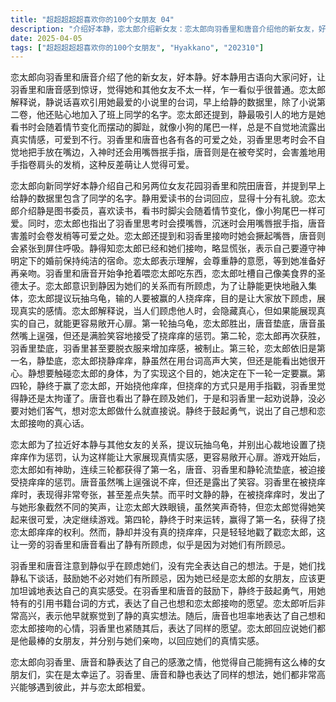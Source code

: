 ```yaml
---
title: "超超超超超喜欢你的100个女朋友 04"
description: "介绍好本静，恋太郎介绍新女友：恋太郎向羽香里和唐音介绍他的新女友，好本静。羽香里和唐音对静的到来表示欢迎，但对她用古语表达感到惊讶。介绍好本静，静的特点：恋太郎解释说，静喜欢用她最喜欢的小说里的台词说话。他还提到了静的可爱之处在于她看书时会随着情节变化而摆动的脚趾，羽香里和唐音的可爱之处在于她们的一些小习惯。静与恋太郎的亲密关系，静对亲吻的看法：恋太郎提到他会尊重静的意愿，等到她准备好再亲吻。静表示她要遵守神明定下的在婚姻前保持纯洁的宿命。静与恋太郎的亲密关系，羽香里和唐音争抢恋太郎：羽香里和唐音开始争抢着要喂恋太郎吃东西，恋太郎吐槽自己像是美食界的圣德太子。恋太郎意识到静因为羽香里和唐音的关系而有所顾虑，于是决定采取行动。通过游戏拉近关系，恋太郎的计划：恋太郎提议玩抽乌龟，输的人要被赢的人挠痒痒。他解释说，通过让大家展现真实的情感，可以更容易地敞开心扉，拉近彼此的距离。通过游戏拉近关系，抽乌龟游戏：游戏开始，恋太郎连续赢了三轮，唐音、羽香里和静分别输了游戏，并接受了挠痒痒的惩罚。静在被挠痒痒时，发出了与她平时形象截然不同的笑声。通过游戏拉近关系，静赢得游戏：第四轮，静赢得了游戏，可以挠恋太郎痒痒。但静只是轻轻地戳了戳恋太郎，羽香里和唐音看出了静的顾虑。坦诚相待，羽香里和唐音鼓励静：羽香里和唐音私下与静交谈，鼓励她表达自己的真实想法，不要因为她们而有所顾虑。她们告诉静，她已经是恋太郎的女朋友，没有必要客气，应该坦诚地表达自己的感受。坦诚相待，静表达真心：在羽香里和唐音的鼓励下，静鼓起勇气说出了自己的真心话，表示她也想和恋太郎接吻。恋太郎非常高兴，并表示他早就知道静的真实想法。坦诚相待，唐音和羽香里表达真心：羽香里和唐音也相继表达了自己想和恋太郎接吻的想法。恋太郎表示她们都是他最棒的女朋友，并和她们亲吻。结尾，恋太郎的幸福感言：恋太郎感慨自己能拥有这么好的女朋友们，感到非常幸福。羽香里、唐音和静也表达了同样的想法，大家都为能和彼此相遇而感到高兴。"
date: 2025-04-05
tags: ["超超超超超喜欢你的100个女朋友", "Hyakkano", "202310"]
---
```


恋太郎向羽香里和唐音介绍了他的新女友，好本静。好本静用古语向大家问好，让羽香里和唐音感到惊讶，觉得她和其他女友不太一样，乍一看似乎很普通。恋太郎解释说，静说话喜欢引用她最爱的小说里的台词，早上给静的数据里，除了小说第二卷，他还贴心地加入了班上同学的名字。恋太郎还提到，静最吸引人的地方是她看书时会随着情节变化而摆动的脚趾，就像小狗的尾巴一样，总是不自觉地流露出真实情感，可爱到不行。羽香里和唐音也各有各的可爱之处，羽香里思考时会不自觉地把手放在嘴边，入神时还会用嘴唇抿手指，唐音则是在被夸奖时，会害羞地用手指卷肩头的发梢，这种反差萌让人觉得可爱。

恋太郎向新同学好本静介绍自己和另两位女友花园羽香里和院田唐音，并提到早上给静的数据里包含了同学的名字。静用爱读书的台词回应，显得十分有礼貌。恋太郎介绍静是图书委员，喜欢读书，看书时脚尖会随着情节变化，像小狗尾巴一样可爱。同时，恋太郎也指出了羽香里思考时会摸嘴唇，沉迷时会用嘴唇抿手指，唐音害羞时会卷发梢等可爱之处。恋太郎还提到和羽香里接吻时她会撅起嘴唇，唐音则会紧张到屏住呼吸。静得知恋太郎已经和她们接吻，略显慌张，表示自己要遵守神明定下的婚前保持纯洁的宿命。恋太郎表示理解，会尊重静的意愿，等到她准备好再亲吻。羽香里和唐音开始争抢着喂恋太郎吃东西，恋太郎吐槽自己像美食界的圣德太子。恋太郎意识到静因为她们的关系而有所顾虑，为了让静能更快地融入集体，恋太郎提议玩抽乌龟，输的人要被赢的人挠痒痒，目的是让大家放下顾虑，展现真实的感情。恋太郎解释说，当人们顾虑他人时，会隐藏真心，但如果能展现真实的自己，就能更容易敞开心扉。第一轮抽乌龟，恋太郎胜出，唐音垫底，唐音虽然嘴上逞强，但还是满脸笑容地接受了挠痒痒的惩罚。第二轮，恋太郎再次获胜，羽香里垫底，羽香里甚至要脱衣服来增加痒感，被制止。第三轮，恋太郎依旧是第一名，静垫底，恋太郎挠静痒痒，静虽然在用台词高声大笑，但还是能看出她很开心。静想要触碰恋太郎的身体，为了实现这个目的，她决定在下一轮一定要赢。第四轮，静终于赢了恋太郎，开始挠他痒痒，但挠痒的方式只是用手指戳，羽香里觉得静还是太拘谨了。唐音也看出了静在顾及她们，于是和羽香里一起劝说静，没必要对她们客气，想对恋太郎做什么就直接说。静终于鼓起勇气，说出了自己想和恋太郎接吻的真心话。

恋太郎为了拉近好本静与其他女友的关系，提议玩抽乌龟，并别出心裁地设置了挠痒痒作为惩罚，认为这样能让大家展现真情实感，更容易敞开心扉。游戏开始后，恋太郎如有神助，连续三轮都获得了第一名，唐音、羽香里和静轮流垫底，被迫接受挠痒痒的惩罚。唐音虽然嘴上逞强说不痒，但还是露出了笑容。羽香里在被挠痒痒时，表现得非常夸张，甚至差点失禁。而平时文静的静，在被挠痒痒时，发出了与她形象截然不同的笑声，让恋太郎大跌眼镜，虽然笑声奇特，但恋太郎觉得她笑起来很可爱，决定继续游戏。第四轮，静终于时来运转，赢得了第一名，获得了挠恋太郎痒痒的权利。然而，静却并没有真的挠痒痒，只是轻轻地戳了戳恋太郎，这让一旁的羽香里和唐音看出了静有所顾虑，似乎是因为对她们有所顾忌。

羽香里和唐音注意到静似乎在顾虑她们，没有完全表达自己的想法。于是，她们找静私下谈话，鼓励她不必对她们有所顾忌，因为她已经是恋太郎的女朋友，应该更加坦诚地表达自己的真实感受。在羽香里和唐音的鼓励下，静终于鼓起勇气，用她特有的引用书籍台词的方式，表达了自己也想和恋太郎接吻的愿望。恋太郎听后非常高兴，表示他早就察觉到了静的真实想法。随后，唐音也坦率地表达了自己想和恋太郎接吻的心情，羽香里也紧随其后，表达了同样的愿望。恋太郎回应说她们都是他最棒的女朋友，并分别与她们亲吻，以回应她们的真情实感。

恋太郎向羽香里、唐音和静表达了自己的感激之情，他觉得自己能拥有这么棒的女朋友们，实在是太幸运了。羽香里、唐音和静也表达了同样的想法，她们都非常高兴能够遇到彼此，并与恋太郎相爱。